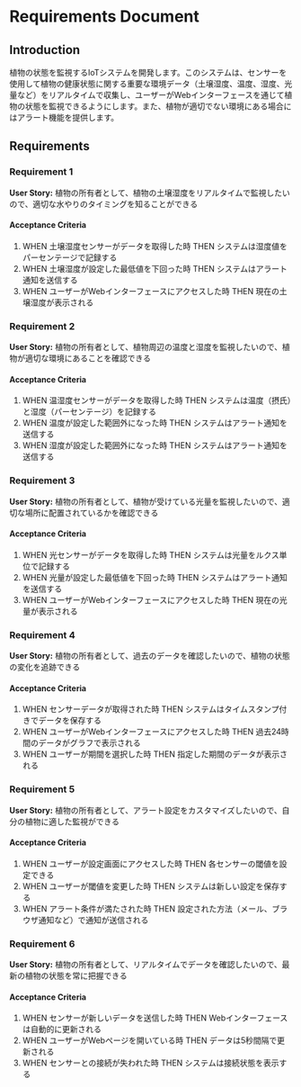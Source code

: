# Requirements Document

## Introduction

植物の状態を監視するIoTシステムを開発します。このシステムは、センサーを使用して植物の健康状態に関する重要な環境データ（土壌湿度、温度、湿度、光量など）をリアルタイムで収集し、ユーザーがWebインターフェースを通じて植物の状態を監視できるようにします。また、植物が適切でない環境にある場合にはアラート機能を提供します。

## Requirements

### Requirement 1

**User Story:** 植物の所有者として、植物の土壌湿度をリアルタイムで監視したいので、適切な水やりのタイミングを知ることができる

#### Acceptance Criteria

1. WHEN 土壌湿度センサーがデータを取得した時 THEN システムは湿度値をパーセンテージで記録する
2. WHEN 土壌湿度が設定した最低値を下回った時 THEN システムはアラート通知を送信する
3. WHEN ユーザーがWebインターフェースにアクセスした時 THEN 現在の土壌湿度が表示される

### Requirement 2

**User Story:** 植物の所有者として、植物周辺の温度と湿度を監視したいので、植物が適切な環境にあることを確認できる

#### Acceptance Criteria

1. WHEN 温湿度センサーがデータを取得した時 THEN システムは温度（摂氏）と湿度（パーセンテージ）を記録する
2. WHEN 温度が設定した範囲外になった時 THEN システムはアラート通知を送信する
3. WHEN 湿度が設定した範囲外になった時 THEN システムはアラート通知を送信する

### Requirement 3

**User Story:** 植物の所有者として、植物が受けている光量を監視したいので、適切な場所に配置されているかを確認できる

#### Acceptance Criteria

1. WHEN 光センサーがデータを取得した時 THEN システムは光量をルクス単位で記録する
2. WHEN 光量が設定した最低値を下回った時 THEN システムはアラート通知を送信する
3. WHEN ユーザーがWebインターフェースにアクセスした時 THEN 現在の光量が表示される

### Requirement 4

**User Story:** 植物の所有者として、過去のデータを確認したいので、植物の状態の変化を追跡できる

#### Acceptance Criteria

1. WHEN センサーデータが取得された時 THEN システムはタイムスタンプ付きでデータを保存する
2. WHEN ユーザーがWebインターフェースにアクセスした時 THEN 過去24時間のデータがグラフで表示される
3. WHEN ユーザーが期間を選択した時 THEN 指定した期間のデータが表示される

### Requirement 5

**User Story:** 植物の所有者として、アラート設定をカスタマイズしたいので、自分の植物に適した監視ができる

#### Acceptance Criteria

1. WHEN ユーザーが設定画面にアクセスした時 THEN 各センサーの閾値を設定できる
2. WHEN ユーザーが閾値を変更した時 THEN システムは新しい設定を保存する
3. WHEN アラート条件が満たされた時 THEN 設定された方法（メール、ブラウザ通知など）で通知が送信される

### Requirement 6

**User Story:** 植物の所有者として、リアルタイムでデータを確認したいので、最新の植物の状態を常に把握できる

#### Acceptance Criteria

1. WHEN センサーが新しいデータを送信した時 THEN Webインターフェースは自動的に更新される
2. WHEN ユーザーがWebページを開いている時 THEN データは5秒間隔で更新される
3. WHEN センサーとの接続が失われた時 THEN システムは接続状態を表示する